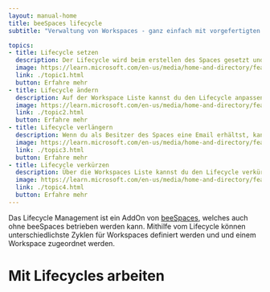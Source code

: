 ```yaml
---
layout: manual-home
title: beeSpaces lifecycle
subtitle: "Verwaltung von Workspaces - ganz einfach mit vorgefertigten Regelwerken"

topics:
- title: Lifecycle setzen
  description: Der Lifecycle wird beim erstellen des Spaces gesetzt und ist meistens schon durch die Art der Vorlage vorgegeben
  image: https://learn.microsoft.com/en-us/media/home-and-directory/featured-training_dark.jpg?branch=live
  link: ./topic1.html
  button: Erfahre mehr
- title: Lifecycle ändern
  description: Auf der Workspace Liste kannst du den Lifecycle anpassen, was wir aber nicht empfehlen. Erstelle besser einen neuen Space.
  image: https://learn.microsoft.com/en-us/media/home-and-directory/featured-documentation_dark.jpg?branch=live
  link: ./topic2.html
  button: Erfahre mehr
- title: Lifecycle verlängern
  description: Wenn du als Besitzer des Spaces eine Email erhältst, kannst du den ablaufenden Lifecycle verlängern
  image: https://learn.microsoft.com/en-us/media/home-and-directory/featured-cert_dark.jpg?branch=live
  link: ./topic3.html
  button: Erfahre mehr
- title: Lifecycle verkürzen
  description: Über die Workspaces Liste kannst du den Lifecycle verkürzen
  image: https://learn.microsoft.com/en-us/media/home-and-directory/featured-qna_dark.jpg?branch=live
  link: ./topic4.html
  button: Erfahre mehr
---
```


Das Lifecycle Management ist ein AddOn von [beeSpaces](/docs/beeSpaces/intro/index.md), welches auch ohne beeSpaces betrieben werden kann. Mithilfe vom Lifecycle können unterschiedlichste Zyklen für Workspaces definiert werden und und einem Workspace zugeordnet werden.

# Mit Lifecycles arbeiten